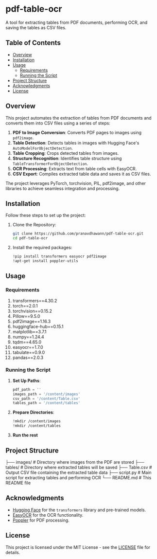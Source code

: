 # pdf-table-ocr

A tool for extracting tables from PDF documents, performing OCR, and saving the tables as CSV files.

## Table of Contents

- [Overview](#overview)
- [Installation](#installation)
- [Usage](#usage)
  - [Requirements](#requirements)
  - [Running the Script](#running-the-script)
- [Project Structure](#project-structure)
- [Acknowledgments](#acknowledgments)
- [License](#license)

## Overview

This project automates the extraction of tables from PDF documents and converts them into CSV files using a series of steps:

1. **PDF to Image Conversion**: Converts PDF pages to images using `pdf2image`.
2. **Table Detection**: Detects tables in images with Hugging Face's `AutoModelForObjectDetection`.
3. **Table Cropping**: Crops detected tables from images.
4. **Structure Recognition**: Identifies table structure using `TableTransformerForObjectDetection`.
5. **OCR Processing**: Extracts text from table cells with EasyOCR.
6. **CSV Export**: Compiles extracted table data and saves it as CSV files.

The project leverages PyTorch, torchvision, PIL, pdf2image, and other libraries to achieve seamless integration and processing.

## Installation

Follow these steps to set up the project:

1. Clone the Repository:
   ```bash
   git clone https://github.com/pranavdhawann/pdf-table-ocr.git
   cd pdf-table-ocr
   ```
2. Install the required packages:
    ```bash
    !pip install transformers easyocr pdf2image
    !apt-get install poppler-utils
    ```
    
## Usage

### Requirements

1. transformers==4.30.2
2. torch==2.0.1
3. torchvision==0.15.2
4. Pillow==9.5.0
5. pdf2image==1.16.3
6. huggingface-hub==0.15.1
7. matplotlib==3.7.1
8. numpy==1.24.4
9. tqdm==4.65.0
10. easyocr==1.7.0
11. tabulate==0.9.0
12. pandas==2.0.3

### Running the Script

1. **Set Up Paths**:
    ```python
    pdf_path = '' 
    images_path = '/content/images'
    csv_path = '/content/Table.csv'
    tables_path = '/content/tables'
    ```

2. **Prepare Directories**:
    ```bash
    !mkdir /content/images
    !mkdir /content/tables
    ```

3. **Run the rest**
    
## Project Structure

├── images/ # Directory where images from the PDF are stored
├── tables/ # Directory where extracted tables will be saved
├── Table.csv # Output CSV file containing the extracted table data
├── script.py # Main script for extracting tables and performing OCR
└── README.md # This README file

## Acknowledgments

- [Hugging Face](https://huggingface.co/) for the `transformers` library and pre-trained models.
- [EasyOCR](https://github.com/JaidedAI/EasyOCR) for the OCR functionality.
- [Poppler](https://poppler.freedesktop.org/) for PDF processing.

## License

This project is licensed under the MIT License - see the [LICENSE](LICENSE) file for details.
